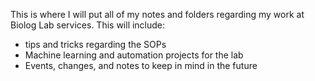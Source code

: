 This is where I will put all of my notes and folders regarding my work at Biolog Lab services. This will include:
 - tips and tricks regarding the SOPs 
 - Machine learning and automation projects for the lab
 - Events, changes, and notes to keep in mind in the future


